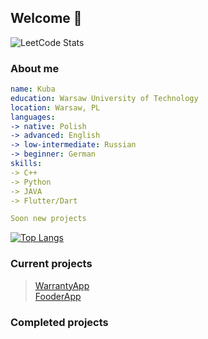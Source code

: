## Welcome 👋

![LeetCode Stats](https://leetcard.jacoblin.cool/mrkuba?theme=light&font=MuseoModerno)
### About me
```yml
name: Kuba
education: Warsaw University of Technology
location: Warsaw, PL
languages:
-> native: Polish
-> advanced: English
-> low-intermediate: Russian
-> beginner: German
skills:
-> C++
-> Python
-> JAVA
-> Flutter/Dart

Soon new projects
```

[![Top Langs](https://github-readme-stats.vercel.app/api/top-langs/?username=mrkuba1&hide_progress=false&layout=compact)](https://github.com/anuraghazra/github-readme-stats)


### Current projects
> [WarrantyApp](https://github.com/mrkuba1/warrantyapp-flutter)\
> [FooderApp](https://github.com/mrkuba1/fooder-flutter)

### Completed projects



<!--
**mrkuba1/mrkuba1** is a ✨ _special_ ✨ repository because its `README.md` (this file) appears on your GitHub profile.

Here are some ideas to get you started:

- 🔭 I’m currently working on ...
- 🌱 I’m currently learning ...
- 👯 I’m looking to collaborate on ...
- 🤔 I’m looking for help with ...
- 💬 Ask me about ...
- 📫 How to reach me: ...
- 😄 Pronouns: ...
- ⚡ Fun fact: ...
-->

